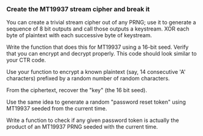 ### Create the MT19937 stream cipher and break it

You can create a trivial stream cipher out of any PRNG; use it to generate a
sequence of 8 bit outputs and call those outputs a keystream. XOR each byte of
plaintext with each successive byte of keystream.

Write the function that does this for MT19937 using a 16-bit seed. Verify that
you can encrypt and decrypt properly. This code should look similar to your
CTR code.

Use your function to encrypt a known plaintext (say, 14 consecutive 'A'
characters) prefixed by a random number of random characters.

From the ciphertext, recover the "key" (the 16 bit seed).

Use the same idea to generate a random "password reset token" using MT19937
seeded from the current time.

Write a function to check if any given password token is actually the product
of an MT19937 PRNG seeded with the current time.
